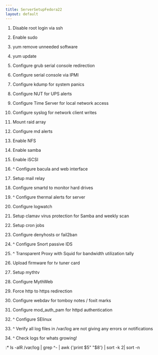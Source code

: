 ```yaml
---
title: ServerSetupFedora22
layout: default
---
```


1.  Disable root login via ssh
2.  Enable sudo
3.  yum remove unneeded software
4.  yum update  
      
5.  Configure grub serial console redirection
6.  Configure serial console via IPMI
7.  Configure kdump for system panics
8.  Configure NUT for UPS alerts
9.  Configure Time Server for local network access
10. Configure syslog for network client writes  
      
11. Mount raid array
12. Configure md alerts
13. Enable NFS
14. Enable samba
15. Enable iSCSI
16. ^ Configure bacula and web interface  
      
17. Setup mail relay
18. Configure smartd to monitor hard drives
19. ^ Configure thermal alerts for server
20. Configure logwatch
21. Setup clamav virus protection for Samba and weekly scan  
      
22. Setup cron jobs  
      
23. Configure denyhosts or fail2ban
24. ^ Configure Snort passive IDS
25. ^ Transparent Proxy with Squid for bandwidth utilization tally  
      
26. Upload firmware for tv tuner card
27. Setup mythtv
28. Configure MythWeb
29. Force http to https redirection  
      
30. Configure webdav for tomboy notes / foxit marks
31. Configure mod\_auth\_pam for httpd authentication  
      
32. ^ Configure SElinux  
      
33. ^ Verify all log files in /var/log are not giving any errors or
    notifications
34. ^ Check logs for whats growing!

:\* ls -alR /var/log | grep ^- | awk {'print $5" "$8'} | sort -k 2| sort
-n
